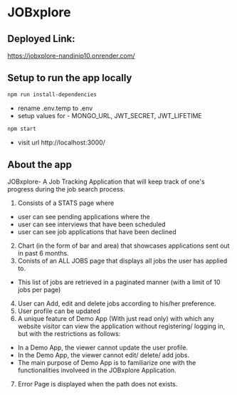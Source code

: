 # JOBxplore

## Deployed Link: 
https://jobxplore-nandinip10.onrender.com/

## Setup to run the app locally

```sh
npm run install-dependencies
```

- rename .env.temp to .env
- setup values for - MONGO_URL, JWT_SECRET, JWT_LIFETIME

```sh
npm start
```

- visit url http://localhost:3000/

## About the app
JOBxplore- A Job Tracking Application that will keep track of one's progress during the job search process. 
1. Consists of a STATS page where 
  - user can see pending applications where the 
  - user can see interviews that have been scheduled 
  - user can see job applications that have been declined
2. Chart (in the form of bar and area) that showcases applications sent out in past 6 months.
3. Conists of an ALL JOBS page that displays all jobs the user has applied to.
  - This list of jobs are retrieved in a paginated manner (with a limit of 10 jobs per page)
4. User can Add, edit and delete jobs according to his/her preference.
5. User profile can be updated
6. A unique feature of Demo App (With just read only) with which any website visitor can view the application without registering/ logging in, but with the restrictions as follows:
  - In a Demo App, the viewer cannot update the user profile.
  - In the Demo App, the viewer cannot edit/ delete/ add jobs.
  - The main purpose of Demo App is to familiarize one with the functionalities involveed in the JOBxplore Application.
7. Error Page is displayed when the path does not exists.
